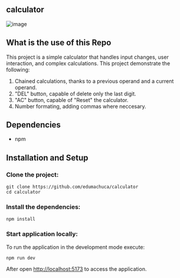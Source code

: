 ## calculator
![image](https://github.com/edumachuca/calculator/assets/115632127/1bda1946-8654-4d4c-806c-ecbf19a17588)


## What is the use of this Repo

This project is a simple calculator that handles input changes, user interaction, and complex calculations. 
This project demonstrate the following:

1. Chained calculations, thanks to a previous operand and a current operand.
2. "DEL" button, capable of delete only the last digit.
3. "AC" button, capable of "Reset" the calculator.
4. Number formating, adding commas where neccesary.


## Dependencies

- npm 

## Installation and Setup

### Clone the project:

    git clone https://github.com/edumachuca/calculator
    cd calculator

### Install the dependencies:

    npm install

### Start application locally:

To run the application in the development mode execute:

    npm run dev

After open [http://localhost:5173](http://localhost:5173) to access the application.
